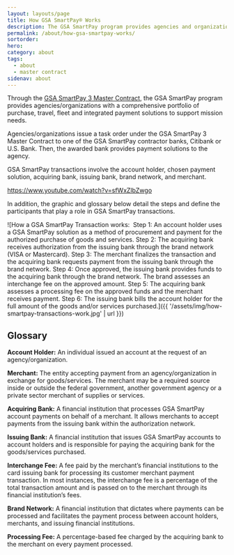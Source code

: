 ```yaml
---
layout: layouts/page
title: How GSA SmartPay® Works
description: The GSA SmartPay program provides agencies and organizations with a comprehensive portfolio of payment solutions to support mission needs.
permalink: /about/how-gsa-smartpay-works/
sortorder:
hero:
category: about
tags:
  - about
  - master contract
sidenav: about
---
```


Through the [GSA SmartPay 3 Master Contract](https://smartpay.gsa.gov/content/master-contract), the GSA SmartPay program provides agencies/organizations with a comprehensive portfolio of purchase, travel, fleet and integrated payment solutions to support mission needs.

Agencies/organizations issue a task order under the GSA SmartPay 3 Master Contract to one of the GSA SmartPay contractor banks, Citibank or U.S. Bank. Then, the awarded bank provides payment solutions to the agency.

GSA SmartPay transactions involve the account holder, chosen payment solution, acquiring bank, issuing bank, brand network, and merchant.

https://www.youtube.com/watch?v=sfWxZlbZwgo

In addition, the graphic and glossary below detail the steps and define the participants that play a role in GSA SmartPay transactions.

![How a GSA SmartPay Transaction works:  Step 1: An account holder uses a GSA SmartPay solution as a method of procurement and payment for the authorized purchase of goods and services. Step 2: The acquiring bank receives authorization from the issuing bank through the brand network (VISA or Mastercard). Step 3: The merchant finalizes the transaction and the acquiring bank requests payment from the issuing bank through the brand network. Step 4: Once approved, the issuing bank provides funds to the acquiring bank through the brand network. The brand assesses an interchange fee on the approved amount. Step 5: The acquiring bank assesses a processing fee on the approved funds and the merchant receives payment. Step 6: The issuing bank bills the account holder for the full amount of the goods and/or services purchased.]({{ '/assets/img/how-smartpay-transactions-work.jpg' | url }})

## Glossary
**Account Holder:** An individual issued an account at the request of an agency/organization.

**Merchant:** The entity accepting payment from an agency/organization in exchange for goods/services. The merchant may be a required source inside or outside the federal government, another government agency or a private sector merchant of supplies or services.

**Acquiring Bank:** A financial institution that processes GSA SmartPay account payments on behalf of a merchant. It allows merchants to accept payments from the issuing bank within the authorization network.

**Issuing Bank:** A financial institution that issues GSA SmartPay accounts to account holders and is responsible for paying the acquiring bank for the goods/services purchased.

**Interchange Fee:** A fee paid by the merchant’s financial institutions to the card issuing bank for processing its customer merchant payment transaction. In most instances, the interchange fee is a percentage of the total transaction amount and is passed on to the merchant through its financial institution’s fees.

**Brand Network:** A financial institution that dictates where payments can be processed and facilitates the payment process between account holders, merchants, and issuing financial institutions.

**Processing Fee:** A percentage-based fee charged by the acquiring bank to the merchant on every payment processed.
